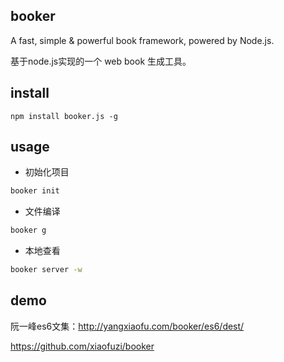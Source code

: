 ## booker

A fast, simple & powerful book framework, powered by Node.js.

基于node.js实现的一个 web book 生成工具。

## install

```node
npm install booker.js -g
```


## usage

* 初始化项目

```bash
booker init
```

* 文件编译

```bash
booker g
```

* 本地查看

```bash
booker server -w
```
## demo

阮一峰es6文集：http://yangxiaofu.com/booker/es6/dest/

https://github.com/xiaofuzi/booker
